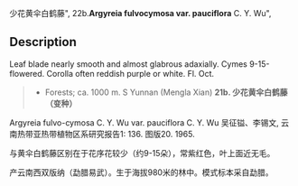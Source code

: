 少花黄伞白鹤藤",
22b.**Argyreia fulvocymosa var. pauciflora** C. Y. Wu",

## Description
Leaf blade nearly smooth and almost glabrous adaxially. Cymes 9-15-flowered. Corolla often reddish purple or white. Fl. Oct.

> * Forests; ca. 1000 m. S Yunnan (Mengla Xian)
**21b. 少花黄伞白鹤藤（变种）**

Argyreia fulvo-cymosa C. Y. Wu var. pauciflora C. Y. Wu 吴征镒、李锡文, 云南热带亚热带植物区系研究报告1: 136. 图版20. 1965.

与黄伞白鹤藤区别在于花序花较少（约9-15朵），常紫红色，叶上面近无毛。

产云南西双版纳（勐腊易武）。生于海拔980米的林中。模式标本采自勐腊。
